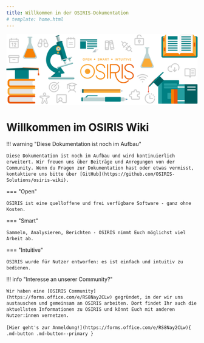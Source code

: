 ```yaml
---
title: Willkommen in der OSIRIS-Dokumentation
# template: home.html
---
```


![Hero Image](assets/images/osiris-banner.svg)

# Willkommen im OSIRIS Wiki

!!! warning "Diese Dokumentation ist noch im Aufbau"

    Diese Dokumentation ist noch im Aufbau und wird kontinuierlich erweitert. Wir freuen uns über Beiträge und Anregungen von der Community. Wenn du Fragen zur Dokumentation hast oder etwas vermisst, kontaktiere uns bitte über [GitHub](https://github.com/OSIRIS-Solutions/osiris-wiki).

=== "Open"

    OSIRIS ist eine quelloffene und frei verfügbare Software - ganz ohne Kosten.

=== "Smart"

    Sammeln, Analysieren, Berichten - OSIRIS nimmt Euch möglichst viel Arbeit ab.

=== "Intuitive"

    OSIRIS wurde für Nutzer entworfen: es ist einfach und intuitiv zu bedienen.

!!! info "Interesse an unserer Community?"
    
    Wir haben eine [OSIRIS Community](https://forms.office.com/e/RS8Nay2CLw) gegründet, in der wir uns austauschen und gemeinsam an OSIRIS arbeiten. Dort findet Ihr auch die aktuellsten Informationen zu OSIRIS und könnt Euch mit anderen Nutzer:innen vernetzen.

    [Hier geht's zur Anmeldung!](https://forms.office.com/e/RS8Nay2CLw){ .md-button .md-button--primary }
